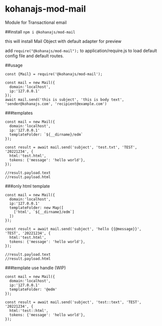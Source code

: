 # kohanajs-mod-mail

Module for Transactional email

##install
```npm i @kohanajs/mod-mail```

this will install Mail Object with default adapter for preview

add ```require("@kohanajs/mod-mail");``` to application/require.js to load default config file and default routes.

##usage
```
const {Mail} = require('@kohanajs/mod-mail');

const mail = new Mail({
  domain:'localhost',
  ip:'127.0.0.1'
});
await mail.send('this is subject', 'this is body text', 'sender@kohanajs.com', 'recipient@example.com')
```

###templates
```
const mail = new Mail({
  domain:'localhost',
  ip:'127.0.0.1'
  templateFolder: `${__dirname}/edm`
});

const result = await mail.send('subject', 'test.txt', 'TEST', '20221234', {
  html:'test.html',
  tokens: {'message': 'hello world'},
});

//result.payload.text
//result.payload.html
```

###only html template
```
const mail = new Mail({
  domain:'localhost',
  ip:'127.0.0.1'
  templateFolder: new Map([
    ['html', `${__dirname}/edm`]
  ])
});

const result = await mail.send('subject', 'hello {{@message}}', 'TEST', '20221234', {
  html:'test.html',
  tokens: {'message': 'hello world'},
});

//result.payload.text
//result.payload.html
```

###template use handle (WIP)
```
const mail = new Mail({
  domain:'localhost',
  ip:'127.0.0.1'
  templateFolder: '@edm'
});

const result = await mail.send('subject', 'test::text', 'TEST', '20221234', {
  html:'test::html',
  tokens: {'message': 'hello world'},
});
```